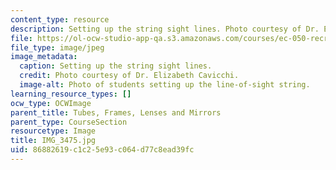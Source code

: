 ```yaml
---
content_type: resource
description: Setting up the string sight lines. Photo courtesy of Dr. Elizabeth Cavicchi.
file: https://ol-ocw-studio-app-qa.s3.amazonaws.com/courses/ec-050-recreate-experiments-from-history-inform-the-future-from-the-past-galileo-january-iap-2010/86882619c1c25e93c064d77c8ead39fc_IMG_3475.jpg
file_type: image/jpeg
image_metadata:
  caption: Setting up the string sight lines.
  credit: Photo courtesy of Dr. Elizabeth Cavicchi.
  image-alt: Photo of students setting up the line-of-sight string.
learning_resource_types: []
ocw_type: OCWImage
parent_title: Tubes, Frames, Lenses and Mirrors
parent_type: CourseSection
resourcetype: Image
title: IMG_3475.jpg
uid: 86882619-c1c2-5e93-c064-d77c8ead39fc
---
```

